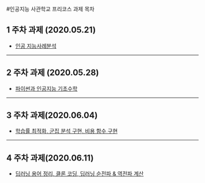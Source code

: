 #인공지능 사관학교 프리코스 과제 목차
## 1 주차 과제 (2020.05.21)
* [인공 지능사례분석](https://github.com/Choigapju/test/blob/master/%EC%9D%B8%EA%B3%B5%EC%A7%80%EB%8A%A5%201%EC%A3%BC%EC%B0%A8%20%EA%B3%BC%EC%A0%9C.ipynb)
--------------------------

## 2 주차 과제 (2020.05.28)
* [파이썬과 인공지능 기초수학](https://github.com/Choigapju/test/blob/master/%EC%9D%B8%EA%B3%B5%EC%A7%80%EB%8A%A5%202%EC%A3%BC%EC%B0%A8%20%EA%B3%BC%EC%A0%9C.ipynb)
------------------------------
## 3 주차 과제(2020.06.04)
* [학습률 최적화, 군집 분석 구현, 비용 함수 구현](https://github.com/Choigapju/test/blob/master/%EC%9D%B8%EA%B3%B5%EC%A7%80%EB%8A%A5%203%EC%A3%BC%EC%B0%A8%20%EA%B3%BC%EC%A0%9C.ipynb)
------------------------------------
## 4 주차 과제(2020.06.11)
* [딥러닝 용어 정리, 클론 코딩, 딥러닝 순전파 & 역전파 계산](https://github.com/Choigapju/test/blob/master/%EC%9D%B8%EA%B3%B5%EC%A7%80%EB%8A%A5%204%EC%A3%BC%EC%B0%A8%20%EA%B3%BC%EC%A0%9C.ipynb)
